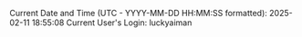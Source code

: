 Current Date and Time (UTC - YYYY-MM-DD HH:MM:SS formatted): 2025-02-11 18:55:08
Current User's Login: luckyaiman
